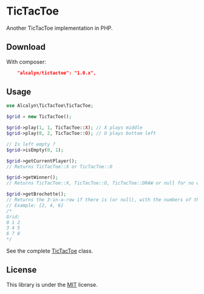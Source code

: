 # TicTacToe

Another TicTacToe implementation in PHP.


## Download

With composer:

``` json
    "alcalyn/tictactoe": "1.0.x",
```


## Usage

``` php
use Alcalyn\TicTacToe\TicTacToe;

$grid = new TicTacToe();

$grid->play(1, 1, TicTacToe::X); // X plays middle
$grid->play(0, 2, TicTacToe::O); // O plays bottom left

// Is left empty ?
$grid->isEmpty(0, 1);

$grid->getCurrentPlayer();
// Returns TicTacToe::X or TicTacToe::O

$grid->getWinner();
// Returns TicTacToe::X, TicTacToe::O, TicTacToe::DRAW or null for no winner.

$grid->getBrochette();
// Returns the 3-in-a-row if there is (or null), with the numbers of the squares:
// Example: [2, 4, 6]
/*
Grid:
0 1 2
3 4 5
6 7 8
*/
```

See the complete [TicTacToe](src/TicTacToe.php) class.

## License

This library is under the [MIT](LICENSE) license.
